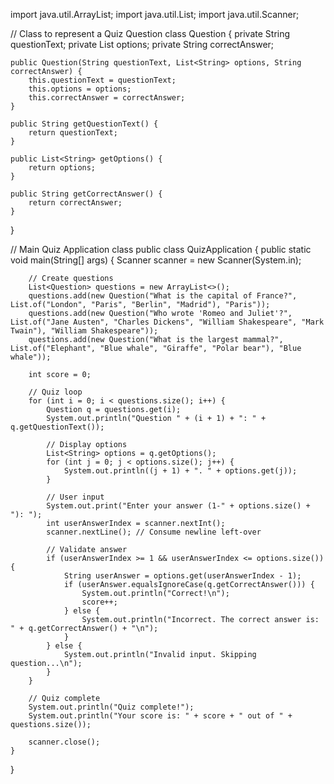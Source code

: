 import java.util.ArrayList;
import java.util.List;
import java.util.Scanner;

// Class to represent a Quiz Question
class Question {
    private String questionText;
    private List<String> options;
    private String correctAnswer;

    public Question(String questionText, List<String> options, String correctAnswer) {
        this.questionText = questionText;
        this.options = options;
        this.correctAnswer = correctAnswer;
    }

    public String getQuestionText() {
        return questionText;
    }

    public List<String> getOptions() {
        return options;
    }

    public String getCorrectAnswer() {
        return correctAnswer;
    }
}

// Main Quiz Application class
public class QuizApplication {
    public static void main(String[] args) {
        Scanner scanner = new Scanner(System.in);

        // Create questions
        List<Question> questions = new ArrayList<>();
        questions.add(new Question("What is the capital of France?", List.of("London", "Paris", "Berlin", "Madrid"), "Paris"));
        questions.add(new Question("Who wrote 'Romeo and Juliet'?", List.of("Jane Austen", "Charles Dickens", "William Shakespeare", "Mark Twain"), "William Shakespeare"));
        questions.add(new Question("What is the largest mammal?", List.of("Elephant", "Blue whale", "Giraffe", "Polar bear"), "Blue whale"));

        int score = 0;

        // Quiz loop
        for (int i = 0; i < questions.size(); i++) {
            Question q = questions.get(i);
            System.out.println("Question " + (i + 1) + ": " + q.getQuestionText());
            
            // Display options
            List<String> options = q.getOptions();
            for (int j = 0; j < options.size(); j++) {
                System.out.println((j + 1) + ". " + options.get(j));
            }

            // User input
            System.out.print("Enter your answer (1-" + options.size() + "): ");
            int userAnswerIndex = scanner.nextInt();
            scanner.nextLine(); // Consume newline left-over

            // Validate answer
            if (userAnswerIndex >= 1 && userAnswerIndex <= options.size()) {
                String userAnswer = options.get(userAnswerIndex - 1);
                if (userAnswer.equalsIgnoreCase(q.getCorrectAnswer())) {
                    System.out.println("Correct!\n");
                    score++;
                } else {
                    System.out.println("Incorrect. The correct answer is: " + q.getCorrectAnswer() + "\n");
                }
            } else {
                System.out.println("Invalid input. Skipping question...\n");
            }
        }

        // Quiz complete
        System.out.println("Quiz complete!");
        System.out.println("Your score is: " + score + " out of " + questions.size());

        scanner.close();
    }
}
